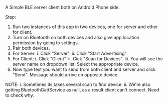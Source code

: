 A Simple BLE server client both on Android Phone side.

Step:
1. Run two instances of this app in two devices, one for server and other for client.
2. Turn on Bluetooth on both devices and also give app location permission by going to settings.
3. Pair both devices.
4. For Server:
	i. Click "Server".
	ii. Click "Start Advertising".
5. For Client:
	i. Click "Client".
	ii. Cick "Scan for Devices".
	iii. You will see the server name on dropdown list. Select the appropriate device.
6. Now type text you want to send from both client and server and click "Send". Message should arrive on opposite device.


NOTE:
i. Sometimes its takes several scan to find device.
ii. We're also getting BluetoothGattService as null, as a result client can't connect. Need to check why.
